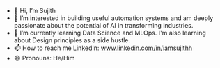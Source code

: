 - 👋 Hi, I’m Sujith
- 📌 I’m interested in building useful automation systems and am deeply passionate about the potential of AI in transforming industries.
- 🌱 I’m currently learning Data Science and MLOps. I'm also learning about Design principles as a side hustle. 
- 📫 How to reach me LinkedIn: www.linkedin.com/in/iamsujithh
- 😄 Pronouns: He/Him

<!---
lambdaYouth/lambdaYouth is a ✨ special ✨ repository because its `README.md` (this file) appears on your GitHub profile.
You can click the Preview link to take a look at your changes.
--->
